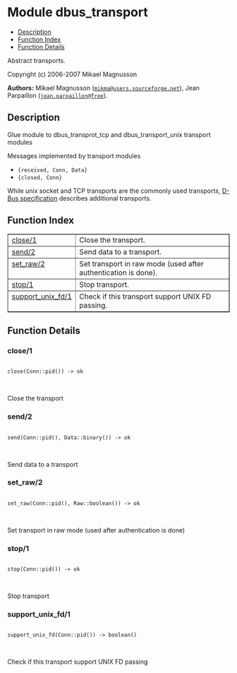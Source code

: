

# Module dbus_transport #
* [Description](#description)
* [Function Index](#index)
* [Function Details](#functions)

Abstract transports.

Copyright (c) 2006-2007 Mikael Magnusson

__Authors:__ Mikael Magnusson ([`mikma@users.sourceforge.net`](mailto:mikma@users.sourceforge.net)), Jean Parpaillon ([`jean.parpaillon@free`](mailto:jean.parpaillon@free)).

<a name="description"></a>

## Description ##

Glue module to dbus_transprot_tcp and dbus_transport_unix transport modules

Messages implemented by transport modules
* `{received, Conn, Data}`
* `{closed, Conn}`

While unix socket and TCP transports are the commonly used transports,
[D-Bus specification](https://dbus.freedesktop.org/doc/dbus-specification.md#transports)
describes additional transports.
<a name="index"></a>

## Function Index ##


<table width="100%" border="1" cellspacing="0" cellpadding="2" summary="function index"><tr><td valign="top"><a href="#close-1">close/1</a></td><td>Close the transport.</td></tr><tr><td valign="top"><a href="#send-2">send/2</a></td><td>Send data to a transport.</td></tr><tr><td valign="top"><a href="#set_raw-2">set_raw/2</a></td><td>Set transport in raw mode (used after authentication is done).</td></tr><tr><td valign="top"><a href="#stop-1">stop/1</a></td><td>Stop transport.</td></tr><tr><td valign="top"><a href="#support_unix_fd-1">support_unix_fd/1</a></td><td>Check if this transport support UNIX FD passing.</td></tr></table>


<a name="functions"></a>

## Function Details ##

<a name="close-1"></a>

### close/1 ###

<pre><code>
close(Conn::pid()) -&gt; ok
</code></pre>
<br />

Close the transport

<a name="send-2"></a>

### send/2 ###

<pre><code>
send(Conn::pid(), Data::binary()) -&gt; ok
</code></pre>
<br />

Send data to a transport

<a name="set_raw-2"></a>

### set_raw/2 ###

<pre><code>
set_raw(Conn::pid(), Raw::boolean()) -&gt; ok
</code></pre>
<br />

Set transport in raw mode (used after authentication is done)

<a name="stop-1"></a>

### stop/1 ###

<pre><code>
stop(Conn::pid()) -&gt; ok
</code></pre>
<br />

Stop transport

<a name="support_unix_fd-1"></a>

### support_unix_fd/1 ###

<pre><code>
support_unix_fd(Conn::pid()) -&gt; boolean()
</code></pre>
<br />

Check if this transport support UNIX FD passing

